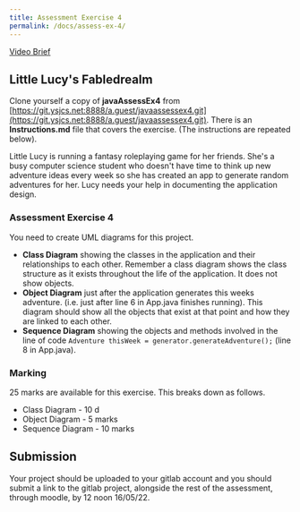 ```yaml
---
title: Assessment Exercise 4
permalink: /docs/assess-ex-4/  
---
```


[Video Brief]()  

## Little Lucy's Fabledrealm

Clone yourself a copy of **javaAssessEx4** from [https://git.ysjcs.net:8888/a.guest/javaassessex4.git](https://git.ysjcs.net:8888/a.guest/javaassessex4.git). There is an **Instructions.md** file that covers the exercise. (The instructions are repeated below).

Little Lucy is running a fantasy roleplaying game for her friends. She's a busy computer science student who doesn't have time to think up new adventure ideas every week so she has created an app to generate random adventures for her. Lucy needs your help in documenting the application design.  

### Assessment Exercise 4

You need to create UML diagrams for this project.

* **Class Diagram** showing the classes in the application and their relationships to each other. Remember a class diagram shows the class structure as it exists throughout the life of the application. It does not show objects.
* **Object Diagram** just after the application generates this weeks adventure. (i.e. just after line 6 in App.java finishes running). This diagram should show all the objects that exist at that point and how they are linked to each other.  
* **Sequence Diagram** showing the objects and methods involved in the line of code `Adventure thisWeek = generator.generateAdventure();` (line 8 in App.java).

### Marking

25 marks are available for this exercise. This breaks down as follows.  

* Class Diagram - 10 d
* Object Diagram - 5 marks
* Sequence Diagram - 10 marks

## Submission

Your project should be uploaded to your gitlab account and you should submit a link to the gitlab project, alongside the rest of the assessment, through moodle, by 12 noon 16/05/22.  